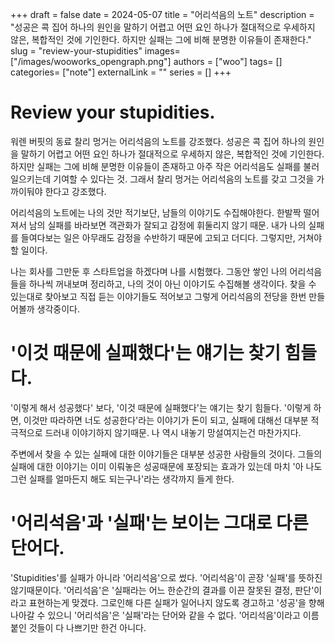 +++ 
draft = false
date = 2024-05-07
title = "어리석음의 노트"
description = "성공은 콕 집어 하나의 원인을 말하기 어렵고 어떤 요인 하나가 절대적으로 우세하지 않은, 복합적인 것에 기인한다. 하지만 실패는 그에 비해 분명한 이유들이 존재한다."
slug = "review-your-stupidities"
images= ["/images/wooworks_opengraph.png"]
authors = ["woo"]
tags= []
categories= ["note"]
externalLink = ""
series = []
+++

# Review your stupidities.
워렌 버핏의 동료 찰리 멍거는 어리석음의 노트를 강조했다.
성공은 콕 집어 하나의 원인을 말하기 어렵고 어떤 요인 하나가 절대적으로 우세하지 않은, 복합적인 것에 기인한다. 하지만 실패는 그에 비해 분명한 이유들이 존재하고 아주 작은 어리석음도 실패를 불러일으키는데 기여할 수 있다는 것. 그래서 찰리 멍거는 어리석음의 노트를 갖고 그것을 가까이둬야 한다고 강조했다.

어리석음의 노트에는 나의 것만 적기보단, 남들의 이야기도 수집해야한다. 한발짝 떨어져서 남의 실패를 바라보면 객관화가 잘되고 감정에 휘둘리지 않기 때문. 내가 나의 실패를 들여다보는 일은 아무래도 감정을 수반하기 때문에 고되고 더디다. 그렇지만, 거쳐야할 일이다.

나는 회사를 그만둔 후 스타트업을 하겠다며 나를 시험했다. 그동안 쌓인 나의 어리석음들을 하나씩 꺼내보며 정리하고, 나의 것이 아닌 이야기도 수집해볼 생각이다. 찾을 수 있는대로 찾아보고 직접 듣는 이야기들도 적어보고 그렇게 어리석음의 전당을 한번 만들어볼까 생각중이다.

# '이것 때문에 실패했다'는 얘기는 찾기 힘들다.
'이렇게 해서 성공했다' 보다, '이것 때문에 실패했다'는 얘기는 찾기 힘들다. '이렇게 하면, 이것만 따라하면 너도 성공한다'라는 이야기가 돈이 되고, 실패에 대해선 대부분 적극적으로 드러내 이야기하지 않기때문. 나 역시 내놓기 망설여지는건 마찬가지다. 

주변에서 찾을 수 있는 실패에 대한 이야기들은 대부분 성공한 사람들의 것이다. 그들의 실패에 대한 이야기는 이미 이뤄놓은 성공때문에 포장되는 효과가 있는데 마치 '아 나도 그런 실패를 얼마든지 해도 되는구나'라는 생각까지 들게 한다. 

# '어리석음'과 '실패'는 보이는 그대로 다른 단어다.
'Stupidities'를 실패가 아니라 '어리석음'으로 썼다. '어리석음'이 곧장 '실패'를 뜻하진 않기때문이다. '어리석음'은 '실패라는 어느 한순간의 결과를 이끈 잘못된 결정, 판단'이라고 표현하는게 맞겠다. 그로인해 다른 실패가 일어나지 않도록 경고하고 '성공'을 향해 나아갈 수 있으니 '어리석음'은 '실패'라는 단어와 같을 수 없다. '어리석음'이라고 이름붙인 것들이 다 나쁘기만 한건 아니다.


<iframe
    data-tally-src="https://tally.so/embed/3jpLo9?hideTitle=1&transparentBackground=1&dynamicHeight=1"
    loading="lazy"
    width="100%"
    height="200"
    frameborder="0"
    marginheight="0"
    marginwidth="0"
    title="wooworks 메시지와 구독 신청"
  ></iframe>
  <script>
    var d = document,
      w = "https://tally.so/widgets/embed.js",
      v = function () {
        if (typeof Tally !== "undefined") Tally.loadEmbeds();
        else
          d.querySelectorAll("iframe[data-tally-src]:not([src])")
            .forEach(function (e) {
              e.src = e.dataset.tallySrc;
            });
      };
    if (typeof Tally !== "undefined") v();
    else if (d.querySelector('script[src="' + w + '"]') == null) {
      var s = d.createElement("script");
      s.src = w;
      s.onload = v;
      s.onerror = v;
      d.body.appendChild(s);
    }
  </script>
